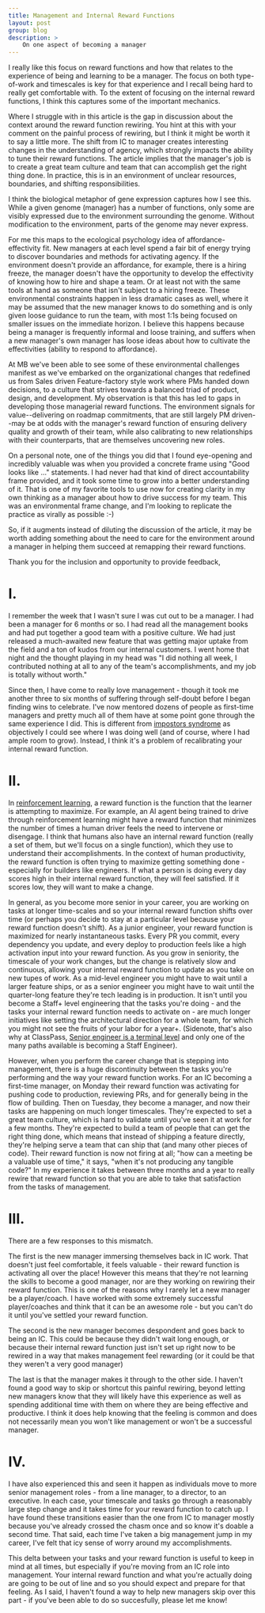 ```yaml
---
title: Management and Internal Reward Functions
layout: post
group: blog
description: >
    On one aspect of becoming a manager
---
```


I really like this focus on reward functions and how that relates to the experience of being and learning to be a manager. The focus on both type-of-work and timescales is key for that experience and I recall being hard to really get comfortable with. To the extent of focusing on the internal reward functions, I think this captures some of the important mechanics.

Where I struggle with in this article is the gap in discussion about the context around the reward function rewiring. You hint at this with your comment on the painful process of rewiring, but I think it might be worth it to say a little more. The shift from IC to manager creates interesting changes in the understanding of agency, which strongly impacts the ability to tune their reward functions. The article implies that the manager's job is to create a great team culture and team that can accomplish get the right thing done. In practice, this is in an environment of unclear resources, boundaries, and shifting responsibilities.

I think the biological metaphor of gene expression captures how I see this. While a given genome (manager) has a number of functions, only some are visibly expressed due to the environment surrounding the genome. Without modification to the environment, parts of the genome may never express.

For me this maps to the ecological psychology idea of affordance-effectivity fit. New managers at each level spend a fair bit of energy trying to discover boundaries and methods for activating agency. If the environment doesn't provide an affordance, for example, there is a hiring freeze, the manager doesn't have the opportunity to develop the effectivity of knowing how to hire and shape a team. Or at least not with the same tools at hand as someone that isn't subject to a hiring freeze. These environmental constraints happen in less dramatic cases as well, where it may be assumed that the new manager knows to do something and is only given loose guidance to run the team, with most 1:1s being focused on smaller issues on the immediate horizon. I believe this happens because being a manager is frequently informal and loose training, and suffers when a new manager's own manager has loose ideas about how to cultivate the effectivities (ability to respond to affordance).

At MB we've been able to see some of these environmental challenges manifest as we've embarked on the organizational changes that redefined us from Sales driven Feature-factory style work where PMs handed down decisions, to a culture that strives towards a balanced triad of product, design, and development. My observation is that this has led to gaps in developing those managerial reward functions. The environment signals for value--delivering on roadmap commitments, that are still largely PM driven--may be at odds with the manager's reward function of ensuring delivery quality and growth of their team, while also calibrating to new relationships with their counterparts, that are themselves uncovering new roles.

On a personal note, one of the things you did that I found eye-opening and incredibly valuable was when you provided a concrete frame using "Good looks like ..." statements. I had never had that kind of direct accountability frame provided, and it took some time to grow into a better understanding of it. That is one of my favorite tools to use now for creating clarity in my own thinking as a manager about how to drive success for my team. This was an environmental frame change, and I'm looking to replicate the practice as virally as possible :-)

So, if it augments instead of diluting the discussion of the article, it may be worth adding something about the need to care for the environment around a manager in helping them succeed at remapping their reward functions.

Thank you for the inclusion and opportunity to provide feedback,




# I.

I remember the week that I wasn't sure I was cut out to be a manager. I had been a manager for 6 months or so. I had read all the management books and had put together a good team with a positive culture. We had just released a much-awaited new feature that was getting major uptake from the field and a ton of kudos from our internal customers. I went home that night and the thought playing in my head was "I did nothing all week, I contributed nothing at all to any of the team's accomplishments, and my job is totally without worth."

Since then, I have come to really love management - though it took me another three to six months of suffering through self-doubt before I began finding wins to celebrate. I've now mentored dozens of people as first-time managers and pretty much all of them have at some point gone through the same experience I did. This is different from [impostors syndrome](https://en.wikipedia.org/wiki/Impostor_syndrome) as objectively I could see where I was doing well (and of course, where I had ample room to grow). Instead, I think it's a problem of recalibrating your internal reward function.

# II.

In [reinforcement learning](https://en.wikipedia.org/wiki/Reinforcement_learning), a reward function is the function that the learner is attempting to maximize. For example, an AI agent being trained to drive through reinforcement learning might have a reward function that minimizes the number of times a human driver feels the need to intervene or disengage. I think that humans also have an internal reward function (really a set of them, but we'll focus on a single function), which they use to understand their accomplishments. In the context of human productivity, the reward function is often trying to maximize getting something done - especially for builders like engineers. If what a person is doing every day scores high in their internal reward function, they will feel satisfied. If it scores low, they will want to make a change.

In general, as you become more senior in your career, you are working on tasks at longer time-scales and so your internal reward function shifts over time (or perhaps you decide to stay at a particular level because your reward function doesn't shift). As a junior engineer, your reward function is maximized for nearly instantaneous tasks. Every PR you commit, every dependency you update, and every deploy to production feels like a high activation input into your reward function. As you grow in seniority, the timescale of your work changes, but the change is relatively slow and continuous, allowing your internal reward function to update as you take on new tupes of work. As a mid-level engineer you might have to wait until a larger feature ships, or as a senior engineer you might have to wait until the quarter-long feature they're tech leading is in production. It isn't until you become a Staff+ level engineering that the tasks you're doing - and the tasks your internal reward function needs to activate on - are much longer initiatives like setting the architectural direction for a whole team, for which you might not see the fruits of your labor for a year+. (Sidenote, that's also why at ClassPass, [Senior engineer is a terminal level](https://medium.com/classpass-engineering/career-paths-for-senior-engineers-at-classpass-15e7bd88f613) and only one of the many paths available is becoming a Staff Engineer).

However, when you perform the career change that is stepping into management, there is a huge discontinuity between the tasks you're performing and the way your reward function works. For an IC becoming a first-time manager, on Monday their reward function was activating for pushing code to production, reviewing PRs, and for generally being in the flow of building. Then on Tuesday, they become a manager, and now their tasks are happening on much longer timescales. They're expected to set a great team culture, which is hard to validate until you've seen it at work for a few months. They're expected to build a team of people that can get the right thing done, which means that instead of shipping a feature directly, they're helping serve a team that can ship that (and many other pieces of code). Their reward function is now not firing at all; "how can a meeting be a valuable use of time," it says, "when it's not producing any tangible code?" In my experience it takes between three months and a year to really rewire that reward function so that you are able to take that satisfaction from the tasks of management.

# III.

There are a few responses to this mismatch. 

The first is the new manager immersing themselves back in IC work. That doesn't just feel comfortable, it feels valuable - their reward function is activating all over the place! However this means that they're not learning the skills to become a good manager, nor are they working on rewiring their reward function. This is one of the reasons why I rarely let a new manager be a player/coach. I have worked with some extremely successful player/coaches and think that it can be an awesome role - but you can't do it until you've settled your reward function.

The second is the new manager becomes despondent and goes back to being an IC. This could be because they didn't wait long enough, or because their internal reward function just isn't set up right now to be rewired in a way that makes management feel rewarding (or it could be that they weren't a very good manager)

The last is that the manager makes it through to the other side. I haven't found a good way to skip or shortcut this painful rewiring, beyond letting new managers know that they will likely have this experience as well as spending additional time with them on where they are being effective and productive. I think it does help knowing that the feeling is common and does not necessarily mean you won't like management or won't be a successful manager.


# IV.

I have also experienced this and seen it happen as individuals move to more senior management roles - from a line manager, to a director, to an executive. In each case, your timescale and tasks go through a reasonably large step change and it takes time for your reward function to catch up. I have found these transitions easier than the one from IC to manager mostly because you've already crossed the chasm once and so know it's doable a second time. That said, each time I've taken a big management jump in my career, I've felt that icy sense of worry around my accomplishments.

This delta between your tasks and your reward function is useful to keep in mind at all times, but especially if you're moving from an IC role into management. Your internal reward function and what you're actually doing are going to be out of line and so you should expect and prepare for that feeling. As I said, I haven't found a way to help new managers skip over this part - if you've been able to do so succesfully, please let me know!
